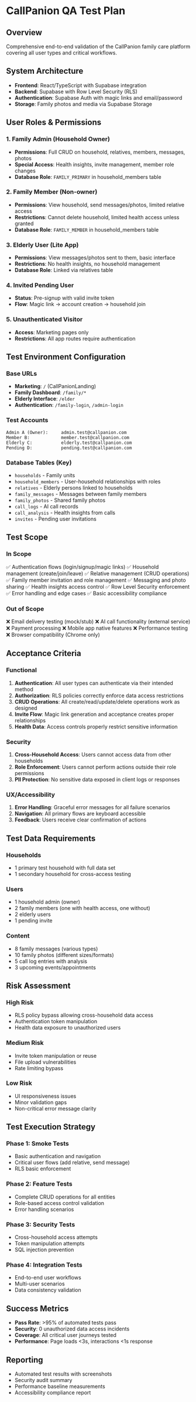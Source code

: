 # CallPanion QA Test Plan

## Overview
Comprehensive end-to-end validation of the CallPanion family care platform covering all user types and critical workflows.

## System Architecture
- **Frontend**: React/TypeScript with Supabase integration
- **Backend**: Supabase with Row Level Security (RLS)
- **Authentication**: Supabase Auth with magic links and email/password
- **Storage**: Family photos and media via Supabase Storage

## User Roles & Permissions

### 1. Family Admin (Household Owner)
- **Permissions**: Full CRUD on household, relatives, members, messages, photos
- **Special Access**: Health insights, invite management, member role changes
- **Database Role**: `FAMILY_PRIMARY` in household_members table

### 2. Family Member (Non-owner)
- **Permissions**: View household, send messages/photos, limited relative access
- **Restrictions**: Cannot delete household, limited health access unless granted
- **Database Role**: `FAMILY_MEMBER` in household_members table

### 3. Elderly User (Lite App)
- **Permissions**: View messages/photos sent to them, basic interface
- **Restrictions**: No health insights, no household management
- **Database Role**: Linked via relatives table

### 4. Invited Pending User
- **Status**: Pre-signup with valid invite token
- **Flow**: Magic link → account creation → household join

### 5. Unauthenticated Visitor
- **Access**: Marketing pages only
- **Restrictions**: All app routes require authentication

## Test Environment Configuration

### Base URLs
- **Marketing**: `/` (CallPanionLanding)
- **Family Dashboard**: `/family/*`
- **Elderly Interface**: `/elder`
- **Authentication**: `/family-login`, `/admin-login`

### Test Accounts
```
Admin A (Owner):     admin.test@callpanion.com
Member B:            member.test@callpanion.com  
Elderly C:           elderly.test@callpanion.com
Pending D:           pending.test@callpanion.com
```

### Database Tables (Key)
- `households` - Family units
- `household_members` - User-household relationships with roles
- `relatives` - Elderly persons linked to households
- `family_messages` - Messages between family members
- `family_photos` - Shared family photos
- `call_logs` - AI call records
- `call_analysis` - Health insights from calls
- `invites` - Pending user invitations

## Test Scope

### In Scope
✅ Authentication flows (login/signup/magic links)
✅ Household management (create/join/leave)
✅ Relative management (CRUD operations)
✅ Family member invitation and role management
✅ Messaging and photo sharing
✅ Health insights access control
✅ Row Level Security enforcement
✅ Error handling and edge cases
✅ Basic accessibility compliance

### Out of Scope
❌ Email delivery testing (mock/stub)
❌ AI call functionality (external service)
❌ Payment processing
❌ Mobile app native features
❌ Performance testing
❌ Browser compatibility (Chrome only)

## Acceptance Criteria

### Functional
1. **Authentication**: All user types can authenticate via their intended method
2. **Authorization**: RLS policies correctly enforce data access restrictions
3. **CRUD Operations**: All create/read/update/delete operations work as designed
4. **Invite Flow**: Magic link generation and acceptance creates proper relationships
5. **Health Data**: Access controls properly restrict sensitive information

### Security
1. **Cross-Household Access**: Users cannot access data from other households
2. **Role Enforcement**: Users cannot perform actions outside their role permissions
3. **PII Protection**: No sensitive data exposed in client logs or responses

### UX/Accessibility
1. **Error Handling**: Graceful error messages for all failure scenarios
2. **Navigation**: All primary flows are keyboard accessible
3. **Feedback**: Users receive clear confirmation of actions

## Test Data Requirements

### Households
- 1 primary test household with full data set
- 1 secondary household for cross-access testing

### Users
- 1 household admin (owner)
- 2 family members (one with health access, one without)
- 2 elderly users
- 1 pending invite

### Content
- 8 family messages (various types)
- 10 family photos (different sizes/formats)
- 5 call log entries with analysis
- 3 upcoming events/appointments

## Risk Assessment

### High Risk
- RLS policy bypass allowing cross-household data access
- Authentication token manipulation
- Health data exposure to unauthorized users

### Medium Risk
- Invite token manipulation or reuse
- File upload vulnerabilities
- Rate limiting bypass

### Low Risk
- UI responsiveness issues
- Minor validation gaps
- Non-critical error message clarity

## Test Execution Strategy

### Phase 1: Smoke Tests
- Basic authentication and navigation
- Critical user flows (add relative, send message)
- RLS basic enforcement

### Phase 2: Feature Tests  
- Complete CRUD operations for all entities
- Role-based access control validation
- Error handling scenarios

### Phase 3: Security Tests
- Cross-household access attempts
- Token manipulation attempts
- SQL injection prevention

### Phase 4: Integration Tests
- End-to-end user workflows
- Multi-user scenarios
- Data consistency validation

## Success Metrics
- **Pass Rate**: >95% of automated tests pass
- **Security**: 0 unauthorized data access incidents
- **Coverage**: All critical user journeys tested
- **Performance**: Page loads <3s, interactions <1s response

## Reporting
- Automated test results with screenshots
- Security audit summary
- Performance baseline measurements
- Accessibility compliance report